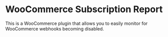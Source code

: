 # WooCommerce Subscription Report

This is a WooCommerce plugin that allows you to easily monitor for WooCommerce webhooks becoming disabled.
